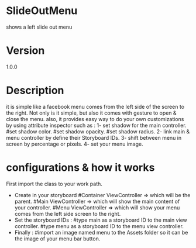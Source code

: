# SlideOutMenu
shows a left slide out menu
# Version
1.0.0
# Description
it is simple like a facebook menu comes from the left side of the screen to the right. Not only is it simple, but also it comes with gesture to open & close the menu. also, it provides easy way to do your own customizations by using attribute inspector such as :
1- set shadow for the main controller.
  #set shadow color.
  #set shadow opacity.
  #set shadow radius.
2- link main & menu controller by define their Storyboard IDs.
3- shift between menu in screen by percentage or pixels. 
4- set your menu image.

# configurations & how it works
First import the class to your work path.
- Create in your storyboard
  #Container ViewController => which will be the parent.
  #Main ViewController => which will show the main content of your controller.
  #Menu ViewController => which will show your menu comes from the left side screen to the right.
- Set the storyboard IDs :
  #type main as a storyboard ID to the main view controller.
  #type menu as a storyboard ID to the menu view controller.
- Finally :
  #import an image named menu to the Assets folder so it can be the image of your menu bar button.
